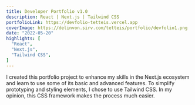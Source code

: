 ```yaml
---
title: Developer Portfolio v1.0
description: React | Next.js | Tailwind CSS
portfolioLink: https://devfolio-tetteis.vercel.app
coverImage: https://delinvon.sirv.com/tetteis/portfolio/devfolio1.png
date: "2022-05-20"
highlights: [
  "React",
  "Next.js",
  "Tailwind CSS",
]
---
```

I created this portfolio project to enhance my skills in the Next.js ecosystem and learn to use some of its basic and advanced features. To simplify prototyping and styling elements, I chose to use Tailwind CSS. In my opinion, this CSS framework makes the process much easier.
